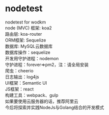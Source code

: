 # nodetest
nodetest for wodkm  
node (MVC) 框架: koa2  
路由层: koa-router  
ORM框架: Sequelize  
数据库: MySQL云数据库  
数据库操作：sequelize  
开发用守护进程：nodemon  
守护进程：forever=>pm2，注：请全局安装  
爬虫：cheerio  
日志输出：log4js  
UI框架：Semantic UI  
JS框架：react  
构建工具：webpack、gulp  
如果要使用云服务器的话，推荐阿里云  
今后将探索并实践NodeJs与Golang结合的开发模式  
